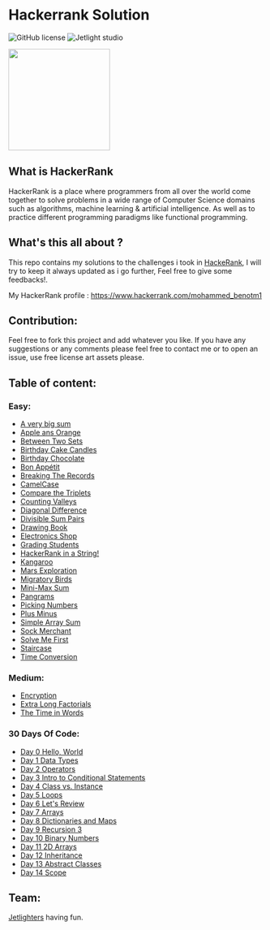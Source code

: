# Hackerrank Solution

![GitHub license](https://img.shields.io/github/license/Mohammed-Benotmane/Hackerrank-Solution.svg)
![Jetlight studio](https://img.shields.io/badge/Made%20by-Jetlight%20studio-blue.svg?color=082544)

<img src="https://upload.wikimedia.org/wikipedia/commons/thumb/6/65/HackerRank_logo.png/600px-HackerRank_logo.png" width=200 />

## What is HackerRank
HackerRank is a place where programmers from all over the world come together to solve problems in a wide range of Computer Science domains such as algorithms, machine learning & artificial intelligence. As well as to practice different programming paradigms like functional programming.

## What's this all about ?
This repo contains my solutions to the challenges i took in [HackeRank](https://www.hackerrank.com), I will try to keep it always updated as i go further, Feel free to give some feedbacks!.

My HackerRank profile : https://www.hackerrank.com/mohammed_benotm1

## Contribution:
Feel free to fork this project and add whatever you like. If you have any suggestions or any comments please feel free to contact me or to open an issue, use free license art assets please.

## Table of content:
### Easy:
 - [A very big sum](https://github.com/Mohammed-Benotmane/Hackerrank-Solution/blob/master/Easy/A%20very%20big%20sum.java)
 - [Apple ans Orange](https://github.com/Mohammed-Benotmane/Hackerrank-Solution/blob/master/Easy/Apple%20ans%20Orange.java)
 - [Between Two Sets](https://github.com/Mohammed-Benotmane/Hackerrank-Solution/blob/master/Easy/Between%20Two%20Sets.java)
 - [Birthday Cake Candles](https://github.com/Mohammed-Benotmane/Hackerrank-Solution/blob/master/Easy/Birthday%20Cake%20Candles.java)
 - [Birthday Chocolate](https://github.com/Mohammed-Benotmane/Hackerrank-Solution/blob/master/Easy/Birthday%20Chocolate.java)
 - [Bon Appétit](https://github.com/Mohammed-Benotmane/Hackerrank-Solution/blob/master/Easy/Bon%20App%C3%A9tit.java)
 - [Breaking The Records](https://github.com/Mohammed-Benotmane/Hackerrank-Solution/blob/master/Easy/Breaking%20The%20Records.java)
 - [CamelCase](https://github.com/Mohammed-Benotmane/Hackerrank-Solution/blob/master/Easy/CamelCase.java)
 - [Compare the Triplets](https://github.com/Mohammed-Benotmane/Hackerrank-Solution/blob/master/Easy/Compare%20the%20Triplets.java)
 - [Counting Valleys](https://github.com/Mohammed-Benotmane/Hackerrank-Solution/blob/master/Easy/Counting%20Valleys.java)
 - [Diagonal Difference](https://github.com/Mohammed-Benotmane/Hackerrank-Solution/blob/master/Easy/Diagonal%20Difference.java)
 - [Divisible Sum Pairs](https://github.com/Mohammed-Benotmane/Hackerrank-Solution/blob/master/Easy/Divisible%20Sum%20Pairs.java)
 - [Drawing Book](https://github.com/Mohammed-Benotmane/Hackerrank-Solution/blob/master/Easy/Drawing%20Book.java)
 - [Electronics Shop](https://github.com/Mohammed-Benotmane/Hackerrank-Solution/blob/master/Easy/Electronics%20Shop.java)
 - [Grading Students](https://github.com/Mohammed-Benotmane/Hackerrank-Solution/blob/master/Easy/Grading%20Students.java)
 - [HackerRank in a String!](https://github.com/Mohammed-Benotmane/Hackerrank-Solution/blob/master/Easy/HackerRank%20in%20a%20String!.java)
 - [Kangaroo](https://github.com/Mohammed-Benotmane/Hackerrank-Solution/blob/master/Easy/Kangaroo.java)
 - [Mars Exploration](https://github.com/Mohammed-Benotmane/Hackerrank-Solution/blob/master/Easy/Mars%20Exploration.java)
 - [Migratory Birds](https://github.com/Mohammed-Benotmane/Hackerrank-Solution/blob/master/Easy/Migratory%20Birds.java)
 - [Mini-Max Sum](https://github.com/Mohammed-Benotmane/Hackerrank-Solution/blob/master/Easy/Mini-Max%20Sum.java)
 - [Pangrams](https://github.com/Mohammed-Benotmane/Hackerrank-Solution/blob/master/Easy/Pangrams.java)
 - [Picking Numbers](https://github.com/Mohammed-Benotmane/Hackerrank-Solution/blob/master/Easy/Picking%20Numbers.java)
 - [Plus Minus](https://github.com/Mohammed-Benotmane/Hackerrank-Solution/blob/master/Easy/Plus%20Minus.java)
 - [Simple Array Sum](https://github.com/Mohammed-Benotmane/Hackerrank-Solution/blob/master/Easy/Simple%20Array%20Sum.java)
 - [Sock Merchant](https://github.com/Mohammed-Benotmane/Hackerrank-Solution/blob/master/Easy/Sock%20Merchant.java)
 - [Solve Me First](https://github.com/Mohammed-Benotmane/Hackerrank-Solution/blob/master/Easy/Solve%20Me%20First.java)
 - [Staircase](https://github.com/Mohammed-Benotmane/Hackerrank-Solution/blob/master/Easy/Staircase.java)
 - [Time Conversion](https://github.com/Mohammed-Benotmane/Hackerrank-Solution/blob/master/Easy/Time%20Conversion.java)
 

### Medium:
 - [Encryption](https://github.com/Mohammed-Benotmane/Hackerrank-Solution/blob/master/Medium/Encryption.java)
 - [Extra Long Factorials](https://github.com/Mohammed-Benotmane/Hackerrank-Solution/blob/master/Medium/Extra%20Long%20Factorials.java)
 - [The Time in Words](https://github.com/Mohammed-Benotmane/Hackerrank-Solution/blob/master/Medium/The%20Time%20in%20Words.java)
 
### 30 Days Of Code:
 - [Day 0 Hello, World](https://github.com/Mohammed-Benotmane/Hackerrank-Solution/blob/master/30%20Days%20Of%20Code/Day%200%20Hello%2C%20World.java.txt)
 - [Day 1 Data Types](https://github.com/Mohammed-Benotmane/Hackerrank-Solution/blob/master/30%20Days%20Of%20Code/Day%201%20Data%20Types.java.txt)
 - [Day 2 Operators](https://github.com/Mohammed-Benotmane/Hackerrank-Solution/blob/master/30%20Days%20Of%20Code/Day%202%20Operators.java.txt)
 - [Day 3 Intro to Conditional Statements](https://github.com/Mohammed-Benotmane/Hackerrank-Solution/blob/master/30%20Days%20Of%20Code/Day%203%20Intro%20to%20Conditional%20Statements.txt)
 - [Day 4 Class vs. Instance](https://github.com/Mohammed-Benotmane/Hackerrank-Solution/blob/master/30%20Days%20Of%20Code/Day%204%20Class%20vs.%20Instance.java.txt)
 - [Day 5 Loops](https://github.com/Mohammed-Benotmane/Hackerrank-Solution/blob/master/30%20Days%20Of%20Code/Day%205%20Loops.java.txt)
 - [Day 6 Let's Review](https://github.com/Mohammed-Benotmane/Hackerrank-Solution/blob/master/30%20Days%20Of%20Code/Day%206%20Let's%20Review.java)
 - [Day 7 Arrays](https://github.com/Mohammed-Benotmane/Hackerrank-Solution/blob/master/30%20Days%20Of%20Code/Day%207%20Arrays.java)
 - [Day 8 Dictionaries and Maps](https://github.com/Mohammed-Benotmane/Hackerrank-Solution/blob/master/30%20Days%20Of%20Code/Day%208%20Dictionaries%20and%20Maps.java)
 - [Day 9 Recursion 3](https://github.com/Mohammed-Benotmane/Hackerrank-Solution/blob/master/30%20Days%20Of%20Code/Day%209%20Recursion%203.java)
 - [Day 10 Binary Numbers](https://github.com/Mohammed-Benotmane/Hackerrank-Solution/blob/master/30%20Days%20Of%20Code/Day%2010%20Binary%20Numbers.java)
 - [Day 11 2D Arrays](https://github.com/Mohammed-Benotmane/Hackerrank-Solution/blob/master/30%20Days%20Of%20Code/Day%2011%202D%20Arrays.java)
 - [Day 12 Inheritance](https://github.com/Mohammed-Benotmane/Hackerrank-Solution/blob/master/30%20Days%20Of%20Code/Day%2012%20Inheritance.java)
 - [Day 13 Abstract Classes](https://github.com/Mohammed-Benotmane/Hackerrank-Solution/blob/master/30%20Days%20Of%20Code/Day%2013%20Abstract%20Classes.java)
 - [Day 14 Scope](https://github.com/Mohammed-Benotmane/Hackerrank-Solution/blob/master/30%20Days%20Of%20Code/Day%2014%20Scope.java)

 

## Team:
[Jetlighters](https://github.com/JetLightStudio) having fun.
